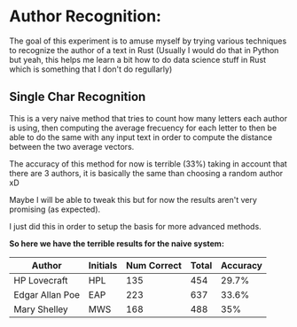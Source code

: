 # Author Recognition:


The goal of this experiment is to amuse myself by trying various techniques to recognize the author of a text in Rust (Usually I would do that in Python but yeah, this helps me learn a bit how to do data science stuff in Rust which is something that I don't do regullarly)


## Single Char Recognition 

This is a very naive method that tries to count how many letters each author is using, then computing the average frecuency for each letter to then be able to do the same with any input text in order to compute the distance between the two average vectors.

The accuracy of this method for now is terrible (33%) taking in account that there are 3 authors, it is basically the same than choosing a random author xD

Maybe I will be able to tweak this but for now the results aren't very promising (as expected).

I just did this in order to setup the basis for more advanced methods.

**So here we have the terrible results for the naive system:**

| Author          | Initials | Num Correct | Total | Accuracy |
|-----------------|----------|-------------|-------|----------|
| HP Lovecraft    | HPL      | 135         | 454   | 29.7%    |
| Edgar Allan Poe | EAP      | 223         | 637   | 33.6%    |
| Mary Shelley    | MWS      | 168         | 488   | 35%      |
